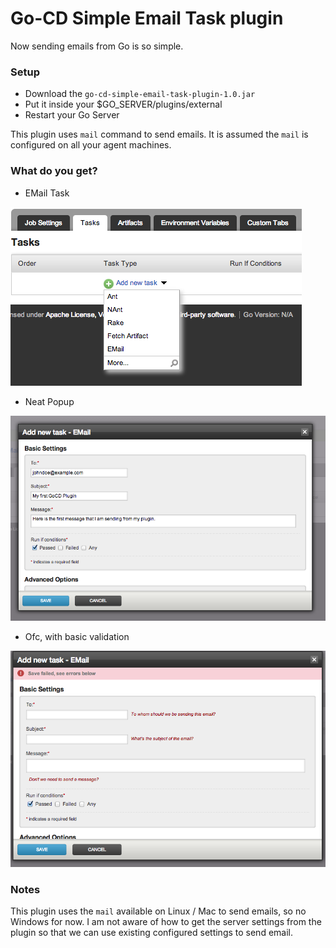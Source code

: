 # Go-CD Simple Email Task plugin

Now sending emails from Go is so simple. 

### Setup 
- Download the `go-cd-simple-email-task-plugin-1.0.jar` 
- Put it inside your $GO_SERVER/plugins/external
- Restart your Go Server

This plugin uses `mail` command to send emails. It is assumed the `mail` is configured on all your agent machines.

### What do you get?

- EMail Task

![EMail Task Dropdown](https://raw.githubusercontent.com/ashwanthkumar/go-cd-simple-email-task-plugin/master/assets/email_task_dropdown.png)

- Neat Popup

![EMail Task Popup](https://github.com/ashwanthkumar/go-cd-simple-email-task-plugin/raw/master/assets/email_task_popup.png)

- Ofc, with basic validation

![EMail Popup Validation](https://raw.githubusercontent.com/ashwanthkumar/go-cd-simple-email-task-plugin/master/assets/email_task_validation.png)


### Notes

This plugin uses the `mail` available on Linux / Mac to send emails, so no Windows for now. I am not aware of how to get the server settings from the plugin so that we can use existing configured settings to send email.
